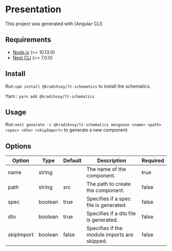 # Presentation

This project was generated with [Angular CLI]

## Requirements

- [Node.js](https://nodejs.org/en/) (>= 10.13.0)
- [Nest CLI](https://docs.nestjs.com/cli/overview) (>= 7.0.0)

## Install

Run `npm install @kradihsoy/lt-schematics` to install the schematics.

Yarn : `yarn add @kradihsoy/lt-schematics`

## Usage

Run `nest generate -c @kradihsoy/lt-schematics mongoose <name> <path> <spec> <dto> <skipImport>` to generate a new component.

## Options

| Option | Type | Default | Description | Required |
| ------ | ---- | ------- | ----------- | -------- |
| name | string |  | The name of the component. | true |
| path | string | src | The path to create the component. | false |
| spec | boolean | true | Specifies if a spec file is generated. | false |
| dto | boolean | true | Specifies if a dto file is generated. | false |
| skipImport | boolean | false | Specifies if the module imports are skipped. | false |